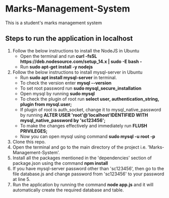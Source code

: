 # Marks-Management-System
This is a student's marks management system

## Steps to run the application in localhost
1. Follow the below instructions to install the NodeJS in Ubuntu
   - Open the terminal and run **curl -fsSL https://<span></span>deb.nodesource.com/setup_14.x | sudo -E bash -**
   - Run **sudo apt-get install -y nodejs**
2. Follow the below instructions to install mysql-server in Ubuntu
   - Run **sudo apt install mysql-server** in terminal.
   - To check the version enter **mysql --version**
   - To set root password run **sudo mysql_secure_installation**
   - Open mysql by running **sudo mysql**
   - To check the plugin of root run **select user, authentication_string, plugin from mysql.user;**
   - If plugin of root is auth_socket, change it to mysql_native_password by running **ALTER USER 'root'@'localhost'IDENTIFIED WITH mysql_native_password by 'sc123456';**
   - To make the changes effectively and immediately run **FLUSH PRIVILEGES;**
   - Now you can open mysql using command **sudo mysql -u root -p**
3. Clone this repo.<br>
4. Open the terminal and go to the main directory of the project i.e. 'Marks-Management-System'.<br>
5. Install all the packages mentioned in the 'dependencies' section of package.json using the command **npm install** <br>
6. If you have mysql-server password other than 'sc123456', then go to the file database.js and change password from 'sc123456' to your password at line 5.
7. Run the application by running the command **node app.js** and it will automatically create the required database and table.<br>
